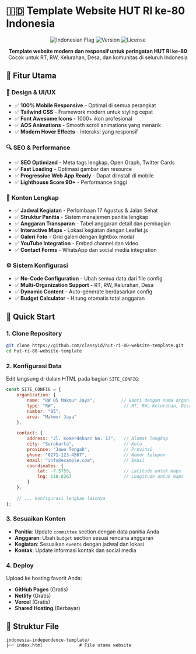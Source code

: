 # 🇮🇩 Template Website HUT RI ke-80 Indonesia

<p align="center">
  <img src="https://img.shields.io/badge/Indonesia-80th_Independence-red?style=for-the-badge&logo=data:image/svg+xml;base64,PHN2ZyB3aWR0aD0iMjQiIGhlaWdodD0iMjQiIHZpZXdCb3g9IjAgMCAyNCAyNCIgZmlsbD0ibm9uZSIgeG1sbnM9Imh0dHA6Ly93d3cudzMub3JnLzIwMDAvc3ZnIj4KPHJlY3Qgd2lkdGg9IjI0IiBoZWlnaHQ9IjEyIiBmaWxsPSIjRkYwMDAwIi8+CjxyZWN0IHk9IjEyIiB3aWR0aD0iMjQiIGhlaWdodD0iMTIiIGZpbGw9IiNGRkZGRkYiLz4KPC9zdmc+" alt="Indonesian Flag">
  <img src="https://img.shields.io/badge/Version-1.0.0-blue?style=for-the-badge" alt="Version">
  <img src="https://img.shields.io/badge/License-MIT-green?style=for-the-badge" alt="License">
</p>

<p align="center">
  <strong>Template website modern dan responsif untuk peringatan HUT RI ke-80</strong><br>
  Cocok untuk RT, RW, Kelurahan, Desa, dan komunitas di seluruh Indonesia
</p>

## 🌟 Fitur Utama

### 🎨 **Design & UI/UX**
- ✅ **100% Mobile Responsive** - Optimal di semua perangkat
- ✅ **Tailwind CSS** - Framework modern untuk styling cepat
- ✅ **Font Awesome Icons** - 1000+ ikon profesional
- ✅ **AOS Animations** - Smooth scroll animations yang menarik
- ✅ **Modern Hover Effects** - Interaksi yang responsif

### 🔍 **SEO & Performance**
- ✅ **SEO Optimized** - Meta tags lengkap, Open Graph, Twitter Cards
- ✅ **Fast Loading** - Optimasi gambar dan resource
- ✅ **Progressive Web App Ready** - Dapat diinstall di mobile
- ✅ **Lighthouse Score 90+** - Performance tinggi

### 📱 **Konten Lengkap**
- ✅ **Jadwal Kegiatan** - Perlombaan 17 Agustus & Jalan Sehat
- ✅ **Struktur Panitia** - Sistem manajemen panitia lengkap
- ✅ **Anggaran Transparan** - Tabel anggaran detail dan pembagian
- ✅ **Interactive Maps** - Lokasi kegiatan dengan Leaflet.js
- ✅ **Galeri Foto** - Grid galeri dengan lightbox modal
- ✅ **YouTube Integration** - Embed channel dan video
- ✅ **Contact Forms** - WhatsApp dan social media integration

### ⚙️ **Sistem Konfigurasi**
- ✅ **No-Code Configuration** - Ubah semua data dari file config
- ✅ **Multi-Organization Support** - RT, RW, Kelurahan, Desa
- ✅ **Dynamic Content** - Auto-generate berdasarkan config
- ✅ **Budget Calculator** - Hitung otomatis total anggaran

## 🚀 Quick Start

### 1. Clone Repository
```bash
git clone https://github.com/classyid/hut-ri-80-website-template.git
cd hut-ri-80-website-template
```

### 2. Konfigurasi Data
Edit langsung di dalam HTML pada bagian `SITE_CONFIG`:

```javascript
const SITE_CONFIG = {
    organization: {
        name: "RW 05 Makmur Jaya",          // Ganti dengan nama organisasi Anda
        type: "RW",                          // RT, RW, Kelurahan, Desa
        number: "05",
        area: "Makmur Jaya"
    },
    
    contact: {
        address: "Jl. Kemerdekaan No. 17",   // Alamat lengkap
        city: "Surakarta",                   // Kota
        province: "Jawa Tengah",             // Provinsi
        phone: "0271-123-4567",              // Nomor telepon
        email: "info@example.com",           // Email
        coordinates: {
            lat: -7.5759,                    // Latitude untuk maps
            lng: 110.8267                    // Longitude untuk maps
        }
    },
    
    // ... konfigurasi lengkap lainnya
};
```

### 3. Sesuaikan Konten
- **Panitia**: Update `committee` section dengan data panitia Anda
- **Anggaran**: Ubah `budget` section sesuai rencana anggaran
- **Kegiatan**: Sesuaikan `events` dengan jadwal dan lokasi
- **Kontak**: Update informasi kontak dan social media

### 4. Deploy
Upload ke hosting favorit Anda:
- **GitHub Pages** (Gratis)
- **Netlify** (Gratis) 
- **Vercel** (Gratis)
- **Shared Hosting** (Berbayar)

## 📁 Struktur File

```
indonesia-independence-template/
├── index.html              # File utama website
